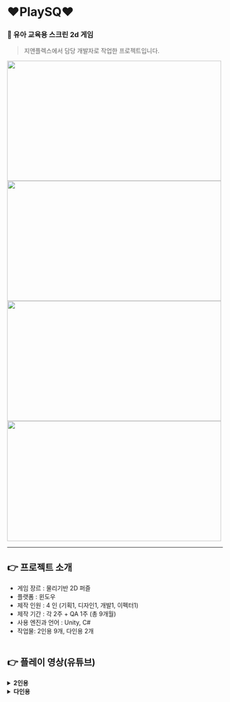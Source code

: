 # ❤PlaySQ❤

### 💛 유아 교육용 스크린 2d 게임
> 지앤플렉스에서 담당 개발자로 작업한 프로젝트입니다.

<img src="https://github.com/yeonii56/PlaySQ/assets/90385816/be351008-ad33-48cd-9bf5-3f74b2946641" width="500" height="280"/>
<img src="https://github.com/yeonii56/PlaySQ/assets/90385816/0b2d337e-50c4-4942-805c-89357a0f23b9" width="500" height="280"/>
<img src="https://github.com/yeonii56/PlaySQ/assets/90385816/f17278e6-7a96-41dc-93e9-94e660a2aebb" width="500" height="280"/>
<img src="https://github.com/yeonii56/PlaySQ/assets/90385816/d148a930-f991-407a-b516-7aab898cb95a" width="500" height="280"/>

---
## 👉 프로젝트 소개
- 게임 장르 : 물리기반 2D 퍼즐
- 플랫폼 : 윈도우
- 제작 인원 : 4 인 (기획1, 디자인1, 개발1, 이펙터1)
- 제작 기간 : 각 2주 + QA 1주 (총 9개월)
- 사용 엔진과 언어 : Unity, C#
- 작업물: 2인용 9개, 다인용 2개
<br></br>

## 👉 플레이 영상(유튜브)

<details>
  <summary><b>2인용</b></summary>
  <div markdown="1">
    <ul>
      <li>조물조물 맛있는 피자: https://www.youtube.com/watch?v=F9jXz4x04Jo&list=PLMDGRxkeYQDoy7xsvpCEh9upldNGnN7_Q&index=8</li>
      <li>부릉부릉 리니와 여행 가요: https://www.youtube.com/watch?v=TGC0Gz0yrRw&list=PLMDGRxkeYQDoy7xsvpCEh9upldNGnN7_Q&index=3</li>
      <li>뚝딱뚝딱 정비사: https://www.youtube.com/watch?v=vAnTqd_wB-M&list=PLMDGRxkeYQDoy7xsvpCEh9upldNGnN7_Q</li>
      <li>많다적다 저울놀이: https://www.youtube.com/watch?v=jeK_scWnrRI&list=PLMDGRxkeYQDoy7xsvpCEh9upldNGnN7_Q&index=6</li>
      <li>랄라의 수수께끼 심부름: https://www.youtube.com/watch?v=qW4DEYYjS9E&list=PLMDGRxkeYQDoy7xsvpCEh9upldNGnN7_Q&index=7</li>
      <li>뿌지직 달팽이똥: https://www.youtube.com/watch?v=rBi8nBo-REE&list=PLMDGRxkeYQDoy7xsvpCEh9upldNGnN7_Q&index=9</li>
      <li>오드리의 달콤달콤 기차놀이: https://www.youtube.com/watch?v=ppH1SR7YA6g&list=PLMDGRxkeYQDoy7xsvpCEh9upldNGnN7_Q&index=2</li>
      <li>쏙쏙 분리수거: https://www.youtube.com/watch?v=W_A-n-_FGBs&list=PLMDGRxkeYQDoy7xsvpCEh9upldNGnN7_Q&index=4</li>
      <li>다같이 연주해요: https://www.youtube.com/watch?v=2HyymV0RI_Q&list=PLMDGRxkeYQDoy7xsvpCEh9upldNGnN7_Q&index=5</li>
    </ul>
  </div>
  </details>
<details>
  <summary><b>다인용</b></summary>
  <div markdown="1">
    <ul>
      <li>불불불 불을꺼요: https://www.youtube.com/watch?v=prgWM7ENXyE&list=PLMDGRxkeYQDoy7xsvpCEh9upldNGnN7_Q&index=16</li>
      <li>보름달을 맞혀라: https://www.youtube.com/watch?v=eFi8zwWI2G8&list=PLMDGRxkeYQDoy7xsvpCEh9upldNGnN7_Q&index=11</li>
    </ul>
  </div>
</details>
<br></br>

